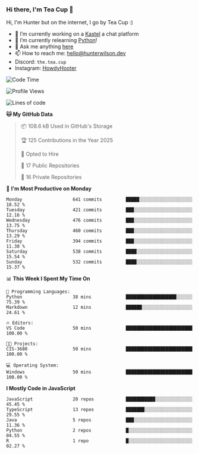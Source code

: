 ### Hi there, I'm Tea Cup 👋 

Hi, I'm Hunter but on the internet, I go by Tea Cup :)

- 🔭 I’m currently working on a [Kastel](https://github.com/KastelApp) a chat platform
- 🌱 I’m currently relearning [Python](https://github.com/TheTeaCup/CIS-3680)!
- 💬 Ask me anything [here](https://github.com/TheTeaCup/TheTeaCup/issues)
- 📫 How to reach me: [hello@hunterwilson.dev](mailto:hello@hunterwilson.dev)
- Discord: `the.tea.cup`
- Instagram: [HowdyHooter](https://instagram.com/HowdyHooter)

<!--START_SECTION:waka-->
![Code Time](http://img.shields.io/badge/Code%20Time-619%20hrs%2021%20mins-blue)

![Profile Views](http://img.shields.io/badge/Profile%20Views-0-blue)

![Lines of code](https://img.shields.io/badge/From%20Hello%20World%20I%27ve%20Written-1.3%20million%20lines%20of%20code-blue)

**🐱 My GitHub Data** 

> 📦 108.6 kB Used in GitHub's Storage 
 > 
> 🏆 125 Contributions in the Year 2025
 > 
> 💼 Opted to Hire
 > 
> 📜 17 Public Repositories 
 > 
> 🔑 16 Private Repositories 
 > 
📅 **I'm Most Productive on Monday** 

```text
Monday                   641 commits         █████░░░░░░░░░░░░░░░░░░░░   18.52 % 
Tuesday                  421 commits         ███░░░░░░░░░░░░░░░░░░░░░░   12.16 % 
Wednesday                476 commits         ███░░░░░░░░░░░░░░░░░░░░░░   13.75 % 
Thursday                 460 commits         ███░░░░░░░░░░░░░░░░░░░░░░   13.29 % 
Friday                   394 commits         ███░░░░░░░░░░░░░░░░░░░░░░   11.38 % 
Saturday                 538 commits         ████░░░░░░░░░░░░░░░░░░░░░   15.54 % 
Sunday                   532 commits         ████░░░░░░░░░░░░░░░░░░░░░   15.37 % 
```


📊 **This Week I Spent My Time On** 

```text
💬 Programming Languages: 
Python                   38 mins             ███████████████████░░░░░░   75.39 % 
Markdown                 12 mins             ██████░░░░░░░░░░░░░░░░░░░   24.61 % 

🔥 Editors: 
VS Code                  50 mins             █████████████████████████   100.00 % 

🐱‍💻 Projects: 
CIS-3680                 50 mins             █████████████████████████   100.00 % 

💻 Operating System: 
Windows                  50 mins             █████████████████████████   100.00 % 
```

**I Mostly Code in JavaScript** 

```text
JavaScript               20 repos            ███████████░░░░░░░░░░░░░░   45.45 % 
TypeScript               13 repos            ███████░░░░░░░░░░░░░░░░░░   29.55 % 
Java                     5 repos             ███░░░░░░░░░░░░░░░░░░░░░░   11.36 % 
Python                   2 repos             █░░░░░░░░░░░░░░░░░░░░░░░░   04.55 % 
R                        1 repo              █░░░░░░░░░░░░░░░░░░░░░░░░   02.27 % 
```




<!--END_SECTION:waka-->
